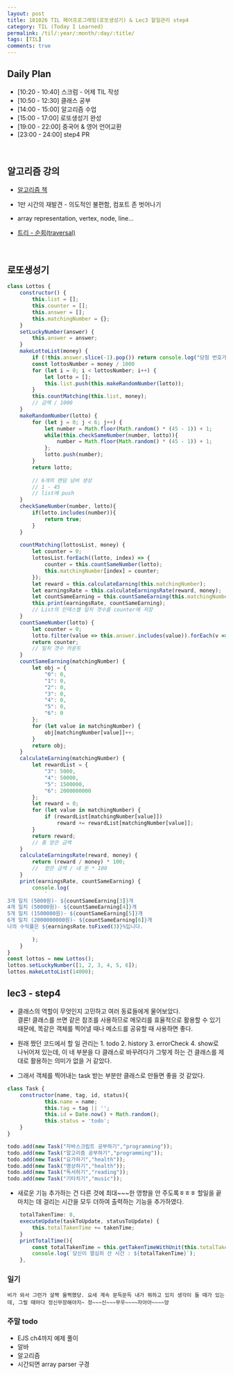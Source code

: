 ```yaml
---
layout: post
title: 181026 TIL 페어프로그래밍(로또생성기) & Lec3 할일관리 step4 
category: TIL (Today I Learned)
permalink: /til/:year/:month/:day/:title/
tags: [TIL]
comments: true
---
```


## Daily Plan
- [10:20 - 10:40] 스크럼 - 어제 TIL 작성 
- [10:50 - 12:30] 클래스 공부 
- [14:00 - 15:00] 알고리즘 수업
- [15:00 - 17:00] 로또생성기 완성
- [19:00 - 22:00] 중국어 & 영어 언어교환
- [23:00 - 24:00] step4 PR

<br>

## 알고리즘 강의

- [알고리즘 책](https://labs.xjtudlc.com/labs/wldmt/reading%20list/books/Algorithms%20and%20optimization/Introduction%20to%20Algorithms.pdf)

- 1만 시간의 재발견 - 의도적인 불편함, 컴포트 존 벗어나기

- array representation, vertex, node, line...

- [트리 - 순회(traversal)](https://ko.wikipedia.org/wiki/%ED%8A%B8%EB%A6%AC_%EC%88%9C%ED%9A%8C)

<br>

## 로또생성기 

```javascript
class Lottos {
    constructor() {
        this.list = [];
        this.counter = [];
        this.answer = [];
        this.matchingNumber = {};
    }
    setLuckyNumber(answer) {
        this.answer = answer;
    }
    makeLottoList(money) {
        if (!this.answer.slice(-1).pop()) return console.log("당첨 번호가 설정되지 않았습니다.");
        const lottosNumber = money / 1000
        for (let i = 0; i < lottosNumber; i++) {
            let lotto = [];
            this.list.push(this.makeRandomNumber(lotto));
        }
        this.countMatching(this.list, money);
        // 금액 / 1000
    }
    makeRandomNumber(lotto) {
        for (let j = 0; j < 6; j++) {
            let number = Math.floor(Math.random() * (45 - 1)) + 1;
            while(this.checkSameNumber(number, lotto)){
                number = Math.floor(Math.random() * (45 - 1)) + 1;
            };
            lotto.push(number);
        }
        return lotto;
        
        // 6개의 랜덤 넘버 생성
        // 1 - 45
        // list에 push
    }
    checkSameNumber(number, lotto){
        if(lotto.includes(number)){
            return true;
        }
    }
    
    countMatching(lottosList, money) {
        let counter = 0;
        lottosList.forEach((lotto, index) => {
            counter = this.countSameNumber(lotto);
            this.matchingNumber[index] = counter;
        });
        let reward = this.calculateEarning(this.matchingNumber);
        let earningsRate = this.calculateEarningsRate(reward, money);
        let countSameEarning = this.countSameEarning(this.matchingNumber);
        this.print(earningsRate, countSameEarning);
        // List의 인덱스별 일치 갯수를 counter에 저장
    }
    countSameNumber(lotto) {
        let counter = 0;
        lotto.filter(value => this.answer.includes(value)).forEach(v => counter++);
        return counter;
        // 일치 갯수 카운트
    }
    countSameEarning(matchingNumber) {
        let obj = {
            "0": 0,
            "1": 0,
            "2": 0,
            "3": 0,
            "4": 0,
            "5": 0,
            "6": 0
        };
        for (let value in matchingNumber) {
            obj[matchingNumber[value]]++;
        }
        return obj;
    }
    calculateEarning(matchingNumber) {
        let rewardList = {
            "3": 5000,
            "4": 50000,
            "5": 1500000,
            "6": 2000000000
        };
        let reward = 0;
        for (let value in matchingNumber) {
            if (rewardList[matchingNumber[value]])
                reward += rewardList[matchingNumber[value]];
        }
        return reward;
        // 총 얻은 금액
    }
    calculateEarningsRate(reward, money) {
        return (reward / money) * 100;
        //  얻은 금액 / 내 돈 * 100
    }
    print(earningsRate, countSameEarning) {
        console.log(
            ` 
3개 일치 (5000원)- ${countSameEarning[3]}개
4개 일치 (50000원)- ${countSameEarning[4]}개
5개 일치 (1500000원)- ${countSameEarning[5]}개
6개 일치 (2000000000원)- ${countSameEarning[6]}개
나의 수익률은 ${earningsRate.toFixed(3)}%입니다.
        `
        );
    }
}
const lottos = new Lottos();
lottos.setLuckyNumber([1, 2, 3, 4, 5, 6]);
lottos.makeLottoList(14000);
```

## lec3 - step4  
- 클래스의 역할이 무엇인지 고민하고 여러 동료들에게 물어보았다. <br> 결론! 클래스를 쓰면 같은 참조를 사용하므로 메모리를 효율적으로 활용할 수 있기 때문에, 똑같은 객체를 찍어낼 때나 메소드를 공유할 때 사용하면 좋다.

- 원래 짰던 코드에서 할 일 관리는 1. todo 2. history 3. errorCheck 4. show로 나뉘어져 있는데, 이 네 부분을 다 클래스로 바꾸려다가 그렇게 하는 건 클래스를 제대로 활용하는 의미가 없을 거 같았다. 

- 그래서 객체를 찍어내는 task 받는 부분만 클래스로 만들면 좋을 것 같았다.

```javascript
class Task {
    constructor(name, tag, id, status){
            this.name = name;
            this.tag = tag || '';
            this.id = Date.now() + Math.random();
            this.status = 'todo';
    }
}

todo.add(new Task("자바스크립트 공부하기","programming"));
todo.add(new Task("알고리즘 공부하기","programming"));
todo.add(new Task("요가하기","health"));
todo.add(new Task("명상하기","health"));
todo.add(new Task("독서하기","reading"));
todo.add(new Task("기타치기","music"));
```

- 새로운 기능 추가하는 건 다른 것에 최대~~~한 영향을 안 주도록ㅎㅎㅎ 할일을 끝마치는 데 걸리는 시간을 모두 더하여 출력하는 기능을 추가하였다. 

```javascript
    totalTakenTime: 0,
    executeUpdate(taskToUpdate, statusToUpdate) {
        this.totalTakenTime += takenTime;
    }
    printTotalTime(){
        const totalTakenTime = this.getTakenTimeWithUnit(this.totalTakenTime);
        console.log(`당신이 열심히 산 시간 : ${totalTakenTime}`);
    },
```


### 일기

```text
비가 와서 그런가 살짝 울쩍했당. 요새 계속 문득문득 내가 뭐하고 있지 생각이 들 때가 있는데, 그럴 때마다 정신무장해야지~ 정~~~신~~~무우~~~~자아아~~~~앙 
```


### 주말 todo
- EJS ch4까지 예제 풀이
- 알바
- 알고리즘
- 시간되면 array parser 구경